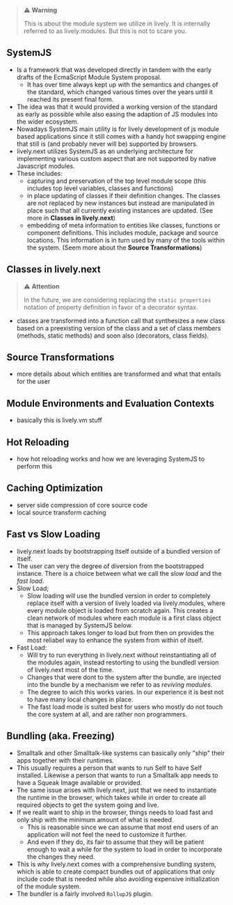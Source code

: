 
> ⚠️ **Warning**
>
> This is about the module system we utilize in lively. It is internally referred to as lively.modules.
> But this is not to scare you.

## SystemJS
 - Is a framework that was developed directly in tandem with the early drafts of the EcmaScript Module System proposal.
   - It has over time always kept up with the semantics and changes of the standard, which changed various times over the years until it reached its present final form.
 - The idea was that it would provided a working version of the standard as early as possible while also easing the adaption of JS modules into the wider ecosystem.
 - Nowadays SystemJS main utility is for lively development of js module based applications since it still comes with a handy hot swapping engine that still is (and probably never will be) supported by browsers.
 - lively.next utilizes SystemJS as an underlying architecture for implementing various custom aspect that are not supported by native Javascript modules.
 - These includes:
   - capturing and preservation of the top level module scope (this includes top level variables, classes and functions)
   - in place updating of classes if their definition changes. The classes are not replaced by new instances but instead are manipulated in place such that all currently existing instances are updated. (See more in **Classes in lively.next**)
   - embedding of meta information to entities like classes, functions or component definitions. This includes module, package and source locations. This information is in turn used by many of the tools within the system. (Seem more about the **Source Transformations**)
## Classes in lively.next

> ⚠️ **Attention**
> 
> In the future, we are considering replacing the `static properties` notation of property definition in favor of a decorator syntax.

- classes are transformed into a function call that synthesizes a new class based on a preexisting version of the class and a set of class members (methods, static methods) and soon also (decorators, class fields).

## Source Transformations
 - more details about which entities are transformed and what that entails for the user
## Module Environments and Evaluation Contexts
 - basically this is lively.vm stuff
## Hot Reloading
 - how hot reloading works and how we are leveraging SystemJS to perform this
## Caching Optimization
 - server side compression of core source code
 - local source transform caching
## Fast vs Slow Loading
 - lively.next loads by bootstrapping itself outside of a bundled version of itself.
 - The user can very the degree of diversion from the bootstrapped instance. There is a choice between what we call the *slow load* and the *fast load*.
 - Slow Load;
   - Slow loading will use the bundled version in order to completely replace itself with a version of lively loaded via lively.modules, where every module object is loaded from scratch again. This creates a clean network of modules where each module is a first class object that is managed by SystemJS below.
   - This approach takes longer to load but from then on provides the most reliabel way to enhance the system from within of itself.
 - Fast Load:
   - Will try to run everything in lively.next without reinstantiating all of the modules again, instead restorting to using the bundledl version of lively.next most of the time.
   - Changes that were dont to the system after the bundle, are injected into the bundle by a mechanism we refer to as *reviving modules*.
   - The degree to wich this works varies. In our experience it is best not to have many local changes in place.
   - The fast load mode is suited best for users who mostly do not touch the core system at all, and are rather non programmers.
## Bundling (aka. Freezing)
 - Smalltalk and other Smalltalk-like systems can basically only "ship" their apps together with their runtimes.
 - This usually requires a person that wants to run Self to have Self installed. Likewise a person that wants to run a Smalltalk app needs to have a Squeak Image available or provided.
 - The same issue arises with lively.next, just that we need to instantiate the runtime in the browser, which takes while in order to create all required objects to get the system going and live.
 - If we reallt want to ship in the browser, things needs to load fast and only ship with the minimum amount of what is needed.
   - This is reasonable since we can assume that most end users of an application will not feel the need to customize it further.
   - And even if they do, its fair to assume that they will be patient enough to wait a while for the system to load in order to incorporate the changes they need.
 - This is why lively.next comes with a comprehensive bundling system, which is able to create compact bundles out of applications that only include code that is needed while also avoiding expensive initialization of the module system.
 - The bundler is a fairly involved `RollupJS` plugin.



